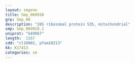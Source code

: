 ```yaml
---
layout: smgene
title: Smp_069910
grp: Smp_06
description: "28S ribosomal protein S35, mitochondrial"
smp: Smp_069910.1
uniprot: "G4VK67"
length:  1167
cdd: "cl10902, pfam10213"
kk: K17413
categories: sm
---
```

